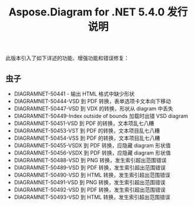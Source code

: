 ﻿---
title: Aspose.Diagram for .NET 5.4.0 发行说明
type: docs
weight: 60
url: /zh/net/aspose-diagram-for-net-5-4-0-release-notes/
---
此版本引入了如下详述的功能、增强功能和错误修复：
## **虫子**
- DIAGRAMNET-50441 - 输出 HTML 格式中缺少形状
- DIAGRAMNET-50444-VSD 到 PDF 转换，表单选项卡文本向下移动
- DIAGRAMNET-50447-VSD 到 VDX 的转换，形状从 diagram 中丢失
- DIAGRAMNET-50449-Index outside of bounds 加载时出错 VSD diagram
- DIAGRAMNET-50451-VSD 到 PDF 的转换，文本项乱七八糟
- DIAGRAMNET-50453-VST 到 PDF 的转换，文本项目乱七八糟
- DIAGRAMNET-50454-VSS 到 PDF 的转换，文本项目乱七八糟
- DIAGRAMNET-50455-VSDX 到 PDF 转换，应隐藏 diagram 形状值
- DIAGRAMNET-50456-VSDX 到 PDF 转换，应隐藏 diagram 形状值
- DIAGRAMNET-50488-VSD 到 PNG 转换，发生索引超出范围错误
- DIAGRAMNET-50489-VSD 到 PDF 转换，发生索引超出范围错误
- DIAGRAMNET-50490-VSD 到 HTML 转换，发生索引超出范围错误
- DIAGRAMNET-50491-VSD 到 PNG 转换，发生索引超出范围错误
- DIAGRAMNET-50492-VSD 到 PDF 转换，发生索引超出范围错误
- DIAGRAMNET-50493-VSD 到 HTML 转换，发生索引超出范围错误
